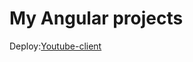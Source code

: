 # My Angular projects

Deploy:[Youtube-client](https://ponomareva-nina.github.io/ponomareva-nina-ANGULAR2023Q1/)
